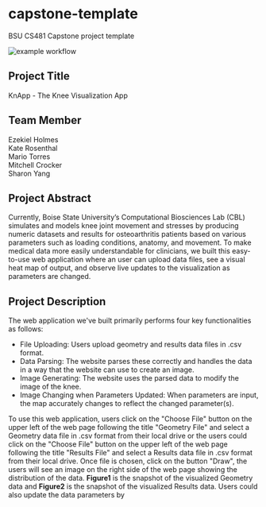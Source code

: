 # capstone-template
BSU CS481 Capstone project template

![example workflow](https://github.com/cs481-ekh/f22-kneed-for-speed/actions/workflows/github-actions.yml/badge.svg)

## Project Title
KnApp  - The Knee Visualization App

## Team Member
Ezekiel Holmes</br>
Kate Rosenthal</br>
Mario Torres</br>
Mitchell Crocker</br>
Sharon Yang</br>

## Project Abstract
Currently, Boise State University’s Computational Biosciences Lab (CBL) simulates and models knee joint movement and stresses by producing numeric datasets and results for osteoarthritis patients based on various parameters such as loading conditions, anatomy, and movement. To make medical data more easily understandable for clinicians, we built this easy-to-use web application where an user can upload data files, see a visual heat map of output, and observe live updates to the visualization as parameters are changed.  

## Project Description
The web application we've built primarily performs four key functionalities as follows:</br>
- File Uploading: Users upload geometry and results data files in .csv format.
- Data Parsing: The website parses these correctly and handles the data in a way that the website can use to
create an image.
- Image Generating: The website uses the parsed data to modify the image of the knee.
- Image Changing when Parameters Updated: When parameters are input, the map accurately changes to reflect the changed parameter(s).

To use this web application, users click on the "Choose File" button on the upper left of the web page following the title "Geometry File" and select a Geometry data file in .csv format from their local drive or the users could click on the "Choose File" button on the upper left of the web page following the title "Results File" and select a Results data file in .csv format from their local drive. Once file is chosen, click on the button "Draw", the users will see an image on the right side of the web page showing the distribution of the data. __Figure1__ is the snapshot of the visualized Geometry data and __Figure2__ is the snapshot of the visualized Results data. Users could also update the data parameters by 